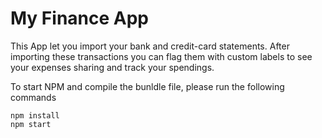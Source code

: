 # My Finance App

This App let you import your bank and credit-card statements.
After importing these transactions you can flag them with custom labels to see your expenses sharing and track your spendings.

To start NPM and compile the bunldle file, please run the following commands
```
npm install
npm start
```

